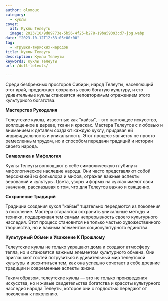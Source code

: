 ```yaml
---
author: olomouc
category:
  - куклы
cover:
  alt: Куклы Телеуты
  image: 2023/10/9d89773e-5b56-4f25-b278-19ba59393cd7-jpg.webp
date: "2023-10-12T12:33:05+00:00"
tag:
  - игрушки-тюркских-народов
title: Куклы Телеуты
description: Куклы Телеуты
keywords: Куклы Телеуты
url: /doll-teleuts/

---
```

Среди безбрежных просторов Сибири, народ Телеуты, населяющий этот край, продолжает сохранять свою богатую культуру, и его удивительные куклы становятся неповторимым отражением этого культурного богатства.

**Мастерство Рукоделия**

Телеутские куклы, известные как "кайзы", \- это настоящее искусство, воплощенное в дереве, ткани и красках. Мастера Телеутов с любовью и вниманием к деталям создают каждую куклу, придавая ей индивидуальность и уникальность. Этот процесс является не просто ремесленным трудом, но и способом передачи традиций и истории своего народа.

**Символика и Мифология**

Куклы Телеуты воплощают в себе символическую глубину и мифологическое наследие народа. Они часто представляют собой персонажей из фольклора и мифов, отражая важные аспекты верований и культуры. Цвета, узоры и формы на куклах имеют свои значения, рассказывая о том, что для Телеутов важно и священно.

**Сохранение Традиций**

Традиции создания кукол "кайзы" тщательно передаются из поколения в поколение. Мастера стараются сохранить уникальные методы и техники, поддерживая тем самым непрерывность своего культурного наследия. Этот процесс становится не только частью художественного творчества, но и важным элементом социокультурного единства.

**Культурный Обмен и Уважение К Прошлому**

Телеутские куклы не только украшают дома и создают атмосферу тепла, но и становятся важным элементом культурного обмена. Они приглашают гостей погрузиться в удивительный мир телеутской культуры и восхититься тем, как она успешно сочетает в себе древние традиции и современные аспекты жизни.

Таким образом, телеутские куклы — это не только произведения искусства, но и живые свидетельства богатства и красоты культурного наследия народа Телеуты, которое они с гордостью передают от поколения к поколению.
